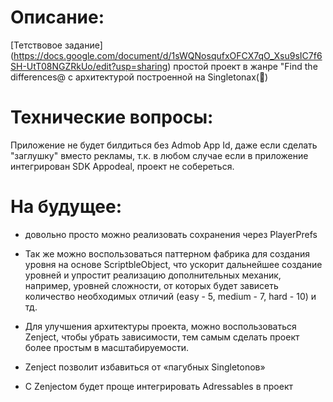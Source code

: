 # Описание:
[Тетствовое задание] (https://docs.google.com/document/d/1sWQNosqufxOFCX7qO_Xsu9sIC7f6SH-UtT08NGZRkUo/edit?usp=sharing)
простой проект в жанре "Find the differences@ с архитектурой построенной на Singletonах(🤢)

# Технические вопросы:
Приложение не будет билдиться без Admob App Id, даже если сделать "заглушку" вместо рекламы, т.к. в любом случае если в приложение интегрирован SDK Appodeal, проект не собереться.


# На будущее:

- довольно просто можно реализовать сохранения через PlayerPrefs

- Так же можно воспользоваться паттерном фабрика для создания уровня на основе ScriptbleObject, что ускорит дальнейшее создание уровней и упростит реализацию дополнительных механик, например, уровней сложности, от которых будет зависеть количество необходимых отличий (easy - 5, medium - 7, hard - 10) и тд.
- Для улучшения архитектуры проекта, можно воспользоваться Zenject, чтобы убрать зависимости, тем самым сделать проект более простым в масштабируемости. 
- Zenject позволит избавиться от «пагубных Singletonов»
- С Zenjectом будет проще интегрировать Adressables в проект


